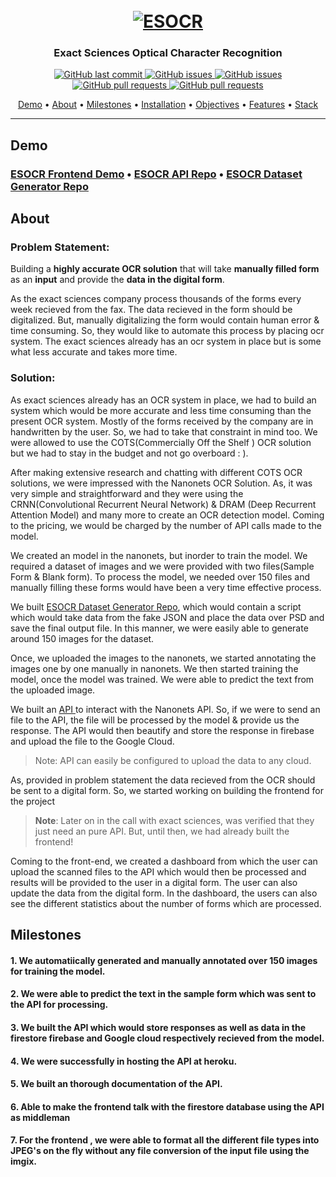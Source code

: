 <h1 align="center">
  <br>
  <a href="https://github.com/ashfaqnisar/ESOCR.git"><img src="https://i.imgur.com/tJ4s0sJ.png" alt="ESOCR"></a>
</h1>

<h3 align="center">Exact Sciences Optical Character Recognition</h4>

<p align="center">
    <a href="https://github.com/ashfaqnisar/ESOCR/commits/master">
    <img src="https://img.shields.io/github/last-commit/ashfaqnisar/ESOCR?style=flat-square&logo=github&logoColor=white"
         alt="GitHub last commit">
    <a href="https://github.com/ashfaqnisar/ESOCR/issues">
    <img src="https://img.shields.io/github/issues/ashfaqnisar/ESOCR?style=flat-square&logo=github&logoColor=white"
         alt="GitHub issues">
      <a href="https://github.com/ashfaqnisar/ESOCR/issues?q=is%3Aissue+is%3Aclosed">
    <img src="https://img.shields.io/github/issues-closed/ashfaqnisar/esocr?style=flat-square&logo=github&logoColor=white"
         alt="GitHub issues">
    <a href="https://github.com/ashfaqnisar/ESOCR/pulls">
    <img src="https://img.shields.io/github/issues-pr/ashfaqnisar/ESOCR?style=flat-square&logo=github&logoColor=white"
         alt="GitHub pull requests">
      <a href="https://github.com/ashfaqnisar/ESOCR/pulls?q=is%3Apr+is%3Aclosed">
    <img src="https://img.shields.io/github/issues-pr-closed/ashfaqnisar/ESOCR?style=flat-square&logo=github&logoColor=white"
         alt="GitHub pull requests">
   
</p>


<p align="center"> 
  <a href="#demo">Demo</a> •
  <a href="#about">About</a> •
  <a href="#milestones">Milestones</a> •
  <a href="#installation">Installation</a> •
  <a href="#objective">Objectives</a> •
  <a href="#features">Features</a> •
  <a href="#stack">Stack</a> 

</p>

---
## Demo
### <a href="https://esocr" target="_blank">ESOCR Frontend Demo</a> • <a href="https://github.com/ashfaqnisar/esocr-api" target="_blank">ESOCR API Repo</a> • <a href="https://github.com/ashfaqnisar/ESOCR-DATASET-GENERATOR" target="_blank">ESOCR Dataset Generator Repo</a>

## About
### Problem Statement: 
Building a **highly accurate OCR solution** that will take **manually filled form** as an **input** and provide the **data in the digital form**. 

As the exact sciences company process thousands of the forms every week recieved from the fax. The  data recieved in the form should be digitalized.  But, manually digitalizing the form would contain human error & time consuming.  So, they would like to automate this process by placing ocr system. The exact sciences already has an ocr system in place but is some what less accurate and takes more time.

### Solution: 
As exact sciences already has an OCR system in place, we had to build an system which would be more accurate  and less time consuming  than the present OCR  system.  Mostly of the forms received by the company are in handwritten by the user. So, we had to take that constraint in mind too. We were allowed to use the COTS(Commercially Off the Shelf  ) OCR solution but we had to stay in the budget and not go overboard : ).

After making extensive research and chatting with different COTS OCR solutions, we were impressed with the Nanonets OCR Solution. As, it was very simple and straightforward and they were using the CRNN(Convolutional Recurrent Neural Network) &  DRAM (Deep Recurrent Attention Model)  and many more to create an OCR detection model. Coming to the pricing, we would be charged by the number of API calls made to the model.

We created an model in the nanonets,  but inorder to train the model. We required a dataset of images and we were provided with two files(Sample Form  & Blank form). To process the model, we needed over 150  files and manually filling these forms would have been a very time effective process. 

We built <a href="https://github.com/ashfaqnisar/ESOCR-DATASET-GENERATOR" target="_blank">ESOCR Dataset Generator Repo</a>,  which would contain a script which would take data from the fake JSON and place the data over PSD and save the final output file. In this manner, we were easily able to generate around 150 images for the dataset.

Once, we uploaded the images to the nanonets, we started annotating the images one by one manually in nanonets. We then started training the model, once the model was trained. We were able to predict the text from the uploaded image.

We built an <a href="https://github.com/ashfaqnisar/ESOCR-API" target="_blank">API </a>to interact with the Nanonets API. So, if we were to send an file to the API, the file will be processed by the model & provide us the response. The API would then beautify and store the response in firebase and upload the file to the Google Cloud. 
> Note: API  can easily be configured to upload the data to any cloud.

As, provided in problem statement the data recieved from the OCR should be sent to a digital form. So, we started working on building the frontend for the project 
>**Note**: Later on in the call with exact sciences, was verified that they just need an pure API. But, until then, we had already built the frontend!

Coming to the front-end, we created a dashboard from which the user can upload the scanned files to the API which would then be processed and results will be provided to the user  in a digital form. The user can also update the data from the digital form. In the dashboard, the users can also see the different statistics about the number of forms which are processed.



## Milestones

#### 1. We automatiically generated and manually annotated over 150 images for training the model.
#### 2. We were able to predict the text in the sample form which was sent to the API for processing. 
#### 3. We built the API which would store responses as well as data in the firestore firebase and Google cloud respectively recieved from the model.
#### 4. We were successfully in hosting the API at  heroku.
#### 5. We built an thorough documentation of the API.
#### 6. Able to make the frontend talk with the firestore database using the API as middleman
#### 7. For the frontend , we were able to format all the different file types into JPEG's on the fly without any file conversion of the input file using the imgix.
